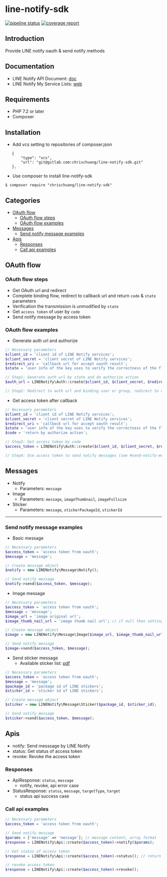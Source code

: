 # line-notify-sdk

[![pipeline status](https://gitlab.com/chrischuang/line-notify-sdk/badges/master/pipeline.svg)](https://gitlab.com/chrischuang/line-notify-sdk/commits/master)
[![coverage report](https://gitlab.com/chrischuang/line-notify-sdk/badges/master/coverage.svg)](https://gitlab.com/chrischuang/line-notify-sdk/commits/master)

## Introduction

Provide LINE notify oauth & send notify methods

## Documentation

 * LINE Notify API Document: [doc](https://notify-bot.line.me/doc/)
 * LINE Notify My Service Lists: [web](https://notify-bot.line.me/my/services/)

## Requirements
 * PHP 7.2 or later
 * Composer
 
## Installation
 * Add vcs setting to repositories of composer.json
 ```
    {
        "type": "vcs",
        "url": "git@gitlab.com:chrischuang/line-notify-sdk.git"
    },
```

 * Use composer to install line-notify-sdk
```shell script
$ composer require "chrischuang/line-notify-sdk"
```

## Categories

* [OAuth flow](#oauth-flow)
  * [OAuth flow steps](#oauth-flow-steps)
  * [OAuth flow examples](#oauth-flow-examples)
* [Messages](#Messages)
  * [Send notify message examples](#send-notify-message-examples)
* [Apis](#Apis)
  * [Responses](#Responses)
  * [Call api examples](#call-api-examples)


## OAuth flow
 ### OAuth flow steps
   * Get OAuth url and redirect
   * Complete binding flow, redirect to callback url and return `code` & `state` parameters 
   * Verification the transmission is unmodified by `state`
   * Get `access token` of user by `code`
   * Send notify message by access token
   
 ### OAuth flow examples
  * Generate auth url and authorize
```php
// Necessary parameters
$client_id = 'client id of LINE Notify services';
$client_secret = 'client secret of LINE Notify services';
$redirect_uri = 'callback url for accept oauth result';
$state = 'user info of the key uses to verify the correctness of the flow';

// Step1: Generate auth url by state and do authorize action
$auth_url = LINENotify\Auth::create($client_id, $client_secret, $redirect_uri)->genAuthUrl($state);

// Step2: Redirect to auth url and binding user or group, redirect to callback url and return `code` & `state` parameters
```

  * Get access token after callback
```php
// Necessary parameters
$client_id = 'client id of LINE Notify services';
$client_secret = 'client secret of LINE Notify services';
$redirect_uri = 'callback url for accept oauth result';
$state = 'user info of the key uses to verify the correctness of the flow';
$code = 'return by authorize action';

// Step3: Get access token by code
$access_token = LINENotify\Auth::create($client_id, $client_secret, $redirect_uri)->getAccessToken($code);

// Step4: Use access token to send notify messages (see #send-notify-message-examples)
```


## Messages
 * Notify
   * Parameters: `message`
 * Image
   * Parameters: `message`, `imageThumbnail`, `imageFullsize`
 * Sticker
   * Parameters: `message`, `stickerPackageId`, `stickerId`

---

### Send notify message examples
 * Basic message
```php
// Necessary parameters
$access_token = 'access token from oauth';
$message = 'message';

// Create message object
$notify = new LINENotify\Message\Notify();

// Send notify message
$notify->send($access_token, $message);
```

 * Image message
```php
// Necessary parameters
$access_token = 'access token from oauth';
$message = 'message';
$image_url = 'image original url';
$image_thumb_nail_url = 'image thumb nail url'; // if null then setting by image_url

// Create message object
$image = new LINENotify\Message\Image($image_url, $image_thumb_nail_url);

// Send notify message
$image->send($access_token, $message);
```

 * Send sticker message
   * Available sticker list: [pdf](https://drive.google.com/viewerng/viewer?url=https://developers.line.me/media/messaging-api/sticker_list.pdf)
```php
// Necessary parameters
$access_token = 'access token from oauth';
$message = 'message';
$package_id = 'package id of LINE stickers';
$sticker_id = 'sticker id of LINE stickers';

// Create message object
$sticker = new LINENotify\Message\Sticker($package_id, $sticker_id);

// Send notify message
$sticker->send($access_token, $message);
```

## Apis
 * notify: Send messsage by LINE Notify
 * status: Get status of access token
 * revoke: Revoke the access token
 
### Responses
 * ApiResponse: `status`, `message`
   * notify, revoke, api error case
 * StatusResponse: `status`, `message`, `targetType`, `target`
   * status api success case
   
### Call api examples
```php
// Necessary parameters
$access_token = 'access token from oauth';

// Send notify message
$params = ['message' => 'message']; // message content, array format
$response = LINENotify\Api::create($access_token)->notify($params);

// Get status of access token
$response = LINENotify\Api::create($access_token)->status(); // return StatusResponse object

// revoke access token
$response = LINENotify\Api::create($access_token)->revoke();
```
